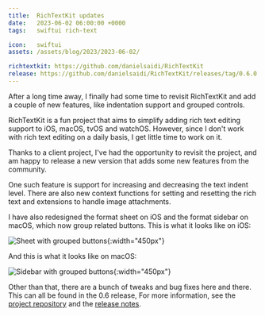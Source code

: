 ```yaml
---
title:  RichTextKit updates
date:   2023-06-02 06:00:00 +0000
tags:   swiftui rich-text

icon:   swiftui
assets: /assets/blog/2023/2023-06-02/

richtextkit: https://github.com/danielsaidi/RichTextKit
release: https://github.com/danielsaidi/RichTextKit/releases/tag/0.6.0
---
```


After a long time away, I finally had some time to revisit RichTextKit and add a couple of new features, like indentation support and grouped controls.

RichTextKit is a fun project that aims to simplify adding rich text editing support to iOS, macOS, tvOS and watchOS. However, since I don't work with rich text editing on a daily basis, I get little time to work on it.

Thanks to a client project, I've had the opportunity to revisit the project, and am happy to release a new version that adds some new features from the community.

One such feature is support for increasing and decreasing the text indent level. There are also new context functions for setting and resetting the rich text and extensions to handle image attachments.

I have also redesigned the format sheet on iOS and the format sidebar on macOS, which now group related buttons. This is what it looks like on iOS:

![Sheet with grouped buttons]({{page.assets}}format-sheet.jpg){:width="450px"}

And this is what it looks like on macOS:

![Sidebar with grouped buttons]({{page.assets}}format-sidebar.jpg){:width="450px"}

Other than that, there are a bunch of tweaks and bug fixes here and there. This can all be found in the 0.6 release, For more information, see the [project repository]({{page.richtextkit}}) and the [release notes]({{page.release}}).
